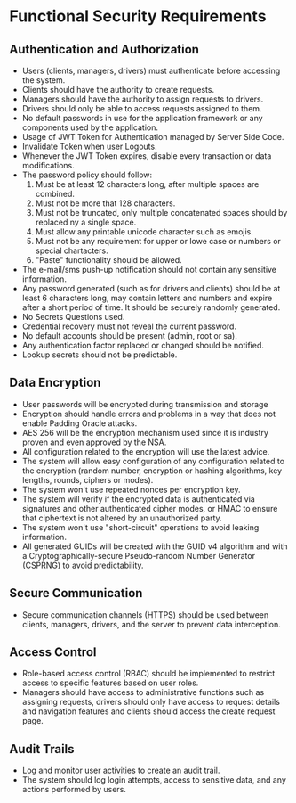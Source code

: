# Functional Security Requirements

## Authentication and Authorization

- Users (clients, managers, drivers) must authenticate before accessing the system.
- Clients should have the authority to create requests.
- Managers should have the authority to assign requests to drivers.
- Drivers should only be able to access requests assigned to them.
- No default passwords in use for the application framework or any components used by the application.
- Usage of JWT Token for Authentication managed by Server Side Code.
- Invalidate Token when user Logouts.
- Whenever the JWT Token expires, disable every transaction or data modifications.
- The password policy should follow:
  1. Must be at least 12 characters long, after multiple spaces are combined.
  2. Must not be more that 128 characters.
  3. Must not be truncated, only multiple concatenated spaces should by replaced ny a single space.
  4. Must allow any printable unicode character such as emojis.
  5. Must not be any requirement for upper or lowe case or numbers or special chartacters.
  6. "Paste" functionality should be allowed.
- The e-mail/sms push-up notification should not contain any sensitive information.
- Any password generated (such as for drivers and clients) should be at least 6 characters long, may contain letters and numbers and expire after a short period of time. It should be securely randomly generated.
- No Secrets Questions used.
- Credential recovery must not reveal the current password.
- No default accounts should be present (admin, root or sa).
- Any authentication factor replaced or changed should be notified.
- Lookup secrets should not be predictable.

## Data Encryption

- User passwords will be encrypted during transmission and storage
- Encryption should handle errors and problems in a way that does not enable Padding Oracle attacks.
- AES 256 will be the encryption mechanism used since it is industry proven and even approved by the NSA.
- All configuration related to the encryption will use the latest advice.
- The system will allow easy configuration of any configuration related to the encryption (random number, encryption or hashing algorithms, key lengths, rounds, ciphers or modes).
- The system won't use repeated nonces per encryption key.
- The system will verify if the encrypted data is authenticated via signatures and other authenticated cipher modes, or HMAC to ensure that ciphertext is not altered by an unauthorized party.
- The system won't use "short-circuit" operations to avoid leaking information.
- All generated GUIDs will be created with the GUID v4 algorithm and with a Cryptographically-secure Pseudo-random Number Generator (CSPRNG) to avoid predictability.

## Secure Communication

- Secure communication channels (HTTPS) should be used between clients, managers, drivers, and the server to prevent data interception.

## Access Control

- Role-based access control (RBAC) should be implemented to restrict access to specific features based on user roles.
- Managers should have access to administrative functions such as assigning requests, drivers should only have access to request details and navigation features and clients should access the create request page.

## Audit Trails

- Log and monitor user activities to create an audit trail.
- The system should log login attempts, access to sensitive data, and any actions performed by users.